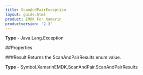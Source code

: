 ```yaml
---
title: ScanAndPairException
layout: guide.html
product: EMDK For Xamarin
productversion: '2.3'
---
```


    

**Type** - Java.Lang.Exception

##Properties

###Result
Returns the ScanAndPairResults enum value.

**Type** - Symbol.XamarinEMDK.ScanAndPair.ScanAndPairResults






